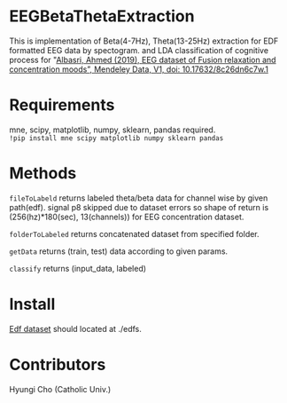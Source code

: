 # EEGBetaThetaExtraction
This is implementation of Beta(4-7Hz), Theta(13-25Hz) extraction for EDF formatted EEG data by spectogram. and LDA classification of cognitive process for "[Albasri, Ahmed (2019), EEG dataset of Fusion relaxation and concentration moods”, Mendeley Data, V1, doi: 10.17632/8c26dn6c7w.1](https://data.mendeley.com/datasets/8c26dn6c7w/1)

# Requirements
mne, scipy, matplotlib, numpy, sklearn, pandas required.<br>
`!pip install mne scipy matplotlib numpy sklearn pandas`

# Methods
`fileToLabeld` returns labeled theta/beta data for channel wise by given path(edf). signal p8 skipped due to dataset errors so shape of return is (256(hz)*180(sec), 13(channels)) for EEG concentration dataset.

`folderToLabeled` returns concatenated dataset from specified folder. <br>

`getData` returns (train, test) data according to given params.<br>

`classify` returns (input_data, labeled) <br>

# Install
[Edf dataset](https://data.mendeley.com/datasets/8c26dn6c7w/1) should located at ./edfs.

# Contributors
Hyungi Cho (Catholic Univ.)
